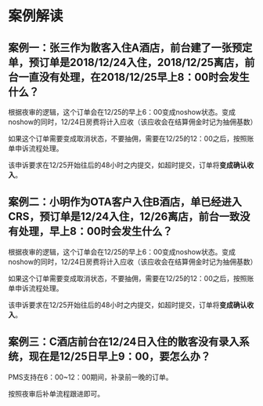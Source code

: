 # 案例解读

## 案例一：张三作为散客入住A酒店，前台建了一张预定单，预订单是2018/12/24入住，2018/12/25离店，前台一直没有处理，在2018/12/25早上8：00时会发生什么？

根据夜审的逻辑，这个订单会在12/25的早上6：00变成noshow状态。变成noshow的同时，12/24日房费将计入应收（该应收会在结算佣金时记为抽佣基数）

如果这个订单需要变成取消状态，不要抽佣，需要在12/25的12：00之后，按照账单申诉流程处理。

该申诉要求在12/25开始往后的48小时之内提交，如超时提交，订单将**变成确认收入**。

## 案例二：小明作为OTA客户入住B酒店，单已经进入CRS，预订单是12/24入住，12/26离店，前台一致没有处理，早上8：00时会发生什么？

根据夜审的逻辑，这个订单会在12/25的早上6：00变成noshow状态。变成noshow的同时，12/24日房费将计入应收（该应收会在结算佣金时记为抽佣基数）

如果这个订单需要变成取消状态，不要抽佣，需要在12/25的12：00之后，按照账单申诉流程处理。

该申诉要求在12/25开始往后的48小时之内提交，如超时提交，订单将**变成确认收入**。

## 案例三：C酒店前台在12/24日入住的散客没有录入系统，现在是12/25日早上9：00，要怎么办？

PMS支持在6：00~12：00期间，补录前一晚的订单。

按照夜审后补单流程跟进即可。





